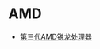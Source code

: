 # AMD

- [第三代AMD锐龙处理器](https://vod.300hu.com/4c1f7a6atransbjngwcloud1oss/7be47a05267342938081132545/v.f30.mp4?dockingId=c0eec309-8856-477f-ac26-4d299ab2e5ef&storageSource=3)

